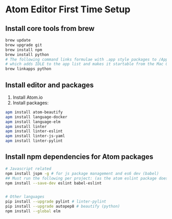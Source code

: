 # Atom Editor First Time Setup
## Install core tools from brew
```bash
brew update
brew upgrade git
brew install npm
brew install python
# The following command links formulae with .app style packages to /Applications
# which adds IDLE to the app list and makes it startable from the Mac OS X GUI
brew linkapps python 
```

## Install editor and packages
1. Install Atom.io
2. Install packages: 
```bash
apm install atom-beautify
apm install language-docker
apm install language-elm
apm install linter
apm install linter-eslint
apm install linter-js-yaml
apm install linter-pylint
```

## Install npm dependencies for Atom packages
```bash
# Javascript related
npm install jspm -g # for js package management and es6 dev (babel)
## Must run the following per project: (as the atom eslint package doesn't work with global install ??)
npm install --save-dev eslint babel-eslint


# Other languages
pip install --upgrade pylint # linter-pylint
pip install --upgrade autopep8 # beautify (python)
npm install --global elm
```
